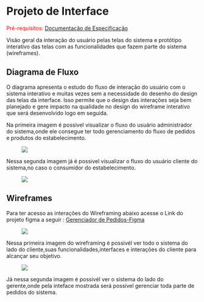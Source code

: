 
# Projeto de Interface

<span style="color:red">Pré-requisitos: <a href="2-Especificação do Projeto.md"> Documentação de Especificação</a></span>

Visão geral da interação do usuário pelas telas do sistema e protótipo interativo das telas com as funcionalidades que fazem parte do sistema (wireframes).
 
## Diagrama de Fluxo

O diagrama apresenta o estudo do fluxo de interação do usuário com o sistema interativo e  muitas vezes sem a necessidade do desenho do design das telas da interface. Isso permite que o design das interações seja bem planejado e gere impacto na qualidade no design do wireframe interativo que será desenvolvido logo em seguida.

Na primeira imagem é possivel visualizar o fluxo do usuário administrador do sistema,onde ele consegue ter todo gerenciamento do fluxo de pedidos e produtos do estabelecimento.

<figure> 
  <img src="https://github.com/ICEI-PUC-Minas-PMV-ADS/pmv-ads-2024-1-e2-proj-int-t7-grupo-gerenciador-de-pedidos/blob/main/docs/img/ladoAdminFluxo.jpeg" alt"Fluxo do Usuário Admin">
</figure>


Nessa segunda imagem já é possivel visualizar o fluxo do usuário cliente do sistema,no caso o consumidor do estabelecimento.

<figure> 
  <img src="https://github.com/ICEI-PUC-Minas-PMV-ADS/pmv-ads-2024-1-e2-proj-int-t7-grupo-gerenciador-de-pedidos/blob/main/docs/img/ladoClienteFluxo.jpeg" alt"Fluxo do Usuário Cliente">
</figure>



## Wireframes

Para ter acesso as interações do Wireframing abaixo acesse o Link do projeto figma a seguir : [Gerenciador de Pedidos-Figma](https://www.figma.com/file/eZeXOqLDGp7EZh2EkY13L5/Projeto-Eixo-2?type=design&node-id=0-1&mode=design&t=vZ6s9vumPMasTvxB-0)

<figure> 
  <img src="https://github.com/ICEI-PUC-Minas-PMV-ADS/pmv-ads-2024-1-e2-proj-int-t7-grupo-gerenciador-de-pedidos/blob/main/docs/img/Cliente.png" alt"Wireframing do lado do Cliente">
</figure>

Nessa primeira imagem do wireframing é possivél ver todo o sistema do lado do cliente,suas funcionalidades,interfaces e interações do cliente para alcançar seu objetivo.

<figure> 
  <img src="https://github.com/ICEI-PUC-Minas-PMV-ADS/pmv-ads-2024-1-e2-proj-int-t7-grupo-gerenciador-de-pedidos/blob/main/docs/img/Gerente.png" alt"Wireframing do lado do Gerente">
</figure>

Já nessa segunda imagem é possivél ver o sistema do lado do gerente,onde pela inteface mostrada será possivel gerenciar toda parte de pedidos do sistema.
